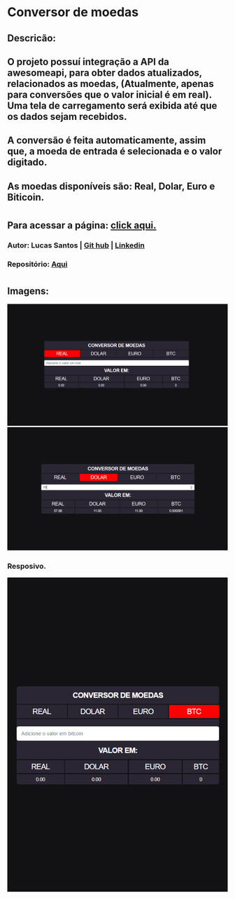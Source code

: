 # Conversor de moedas

## Descricão:

## O projeto possuí integração a API da awesomeapi, para obter dados atualizados, relacionados as moedas, (Atualmente, apenas para conversões que o valor inicial é em real). Uma tela de carregamento será exibida até que os dados sejam recebidos.

## A conversão é feita automaticamente, assim que, a moeda de entrada é selecionada e o valor digitado.

## As moedas disponíveis são: Real, Dolar, Euro e Biticoin.

#

## Para acessar a página: [click aqui.](https://lucassantosgomes.github.io/conversor-de-moedas)

### Autor: Lucas Santos | [Git hub](https://github.com/lucassantosgomes) | [Linkedin](https://linkedin.com/in/lucas-sg/)

### Repositório: [Aqui](https://github.com/lucassantosgomes/conversor-de-moedas)

#

## Imagens:

![preview](./assets/conversor.png)
![preview](./assets/conversor2.png)

### Resposivo.

![preview](./assets/conversor3.png)
